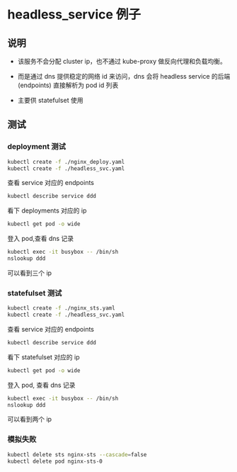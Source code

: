 # headless_service 例子

## 说明

- 该服务不会分配 cluster ip，也不通过 kube-proxy 做反向代理和负载均衡。

- 而是通过 dns 提供稳定的网络 id 来访问，dns 会将 headless service 的后端 (endpoints) 直接解析为 pod id 列表

- 主要供 statefulset 使用

## 测试

### deployment 测试

```bash
kubectl create -f ./nginx_deploy.yaml
kubectl create -f ./headless_svc.yaml
```

查看 service 对应的 endpoints

```sh
kubectl describe service ddd
```

看下 deployments 对应的 ip

```sh
kubectl get pod -o wide
```

登入 pod,查看 dns 记录

```bash
kubectl exec -it busybox -- /bin/sh
nslookup ddd
```

可以看到三个 ip

### statefulset 测试

```bash
kubectl create -f ./nginx_sts.yaml
kubectl create -f ./headless_svc.yaml
```

查看 service 对应的 endpoints

```sh
kubectl describe service ddd
```

看下 statefulset 对应的 ip

```sh
kubectl get pod -o wide
```

登入 pod, 查看 dns 记录

```bash
kubectl exec -it busybox -- /bin/sh
nslookup ddd
```

可以看到两个 ip

### 模拟失败

```bash
kubectl delete sts nginx-sts --cascade=false
kubectl delete pod nginx-sts-0
```
